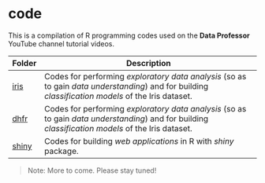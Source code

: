 # code
This is a compilation of R programming codes used on the **Data Professor** YouTube channel tutorial videos.

Folder | Description
---|---
[iris](https://github.com/dataprofessor/code/tree/master/iris) | Codes for performing *exploratory data analysis* (so as to gain *data understanding*) and for building *classification models* of the Iris dataset.
[dhfr](https://github.com/dataprofessor/code/tree/master/dhfr) | Codes for performing *exploratory data analysis* (so as to gain *data understanding*) and for building *classification models* of the Iris dataset.
[shiny](https://github.com/dataprofessor/code/tree/master/shiny) | Codes for building *web applications* in R with *shiny* package.


> Note: More to come. Please stay tuned!
